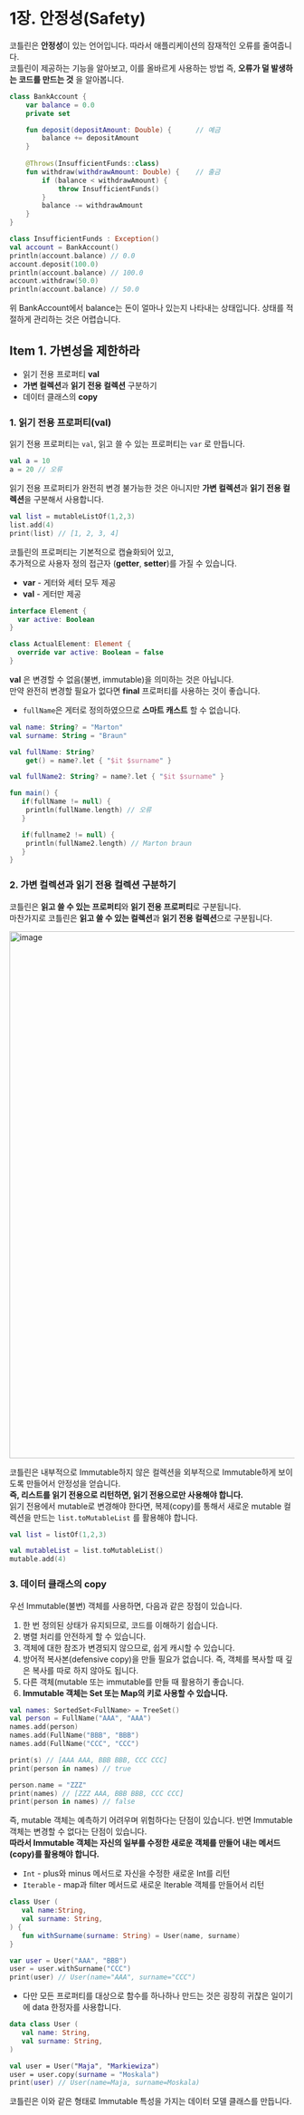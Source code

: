 # 1장. 안정성(Safety)
코틀린은 **안정성**이 있는 언어입니다. 따라서 애플리케이션의 잠재적인 오류를 줄여줍니다.  
코틀린이 제공하는 기능을 알아보고, 이를 올바르게 사용하는 방법 즉, **오류가 덜 발생하는 코드를 만드는 것** 을 알아봅니다.

``` kotlin
class BankAccount {
	var balance = 0.0
	private set

	fun deposit(depositAmount: Double) {      // 예금
		balance += depositAmount
	}
	
	@Throws(InsufficientFunds::class)
	fun withdraw(withdrawAmount: Double) {    // 출금
		if (balance < withdrawAmount) {
			throw InsufficientFunds()
		}
		balance -= withdrawAmount
	}
}

class InsufficientFunds : Exception()
val account = BankAccount()
println(account.balance) // 0.0
account.deposit(100.0)
println(account.balance) // 100.0
account.withdraw(50.0)
println(account.balance) // 50.0
```
위 BankAccount에서 balance는 돈이 얼마나 있는지 나타내는 상태입니다. 상태를 적절하게 관리하는 것은 어렵습니다.

## Item 1. 가변성을 제한하라
- 읽기 전용 프로퍼티 **val**
- **가변 컬렉션**과 **읽기 전용 컬렉션** 구분하기
- 데이터 클래스의 **copy**

### 1. 읽기 전용 프로퍼티(val)
읽기 전용 프로퍼티는 `val`, 읽고 쓸 수 있는 프로퍼티는 `var` 로 만듭니다.
``` kotlin
val a = 10
a = 20 // 오류
```

읽기 전용 프로퍼티가 완전히 변경 불가능한 것은 아니지만 **가변 컬렉션**과 **읽기 전용 컬렉션**을 구분해서 사용합니다.

``` kotlin
val list = mutableListOf(1,2,3)
list.add(4)
print(list) // [1, 2, 3, 4]
```


코틀린의 프로퍼티는 기본적으로 캡슐화되어 있고,  
추가적으로 사용자 정의 접근자 (**getter**, **setter**)를 가질 수 있습니다.  
- **var** - 게터와 세터 모두 제공
- **val** - 게터만 제공

```kotlin
interface Element {
  var active: Boolean
}

class ActualElement: Element {
  override var active: Boolean = false
}
```

**val** 은 변경할 수 없음(불변, immutable)을 의미하는 것은 아닙니다.  
만약 완전히 변경할 필요가 없다면 **final** 프로퍼티를 사용하는 것이 좋습니다.  
- `fullName`은 게터로 정의하였으므로 **스마트 캐스트** 할 수 없습니다.
``` kotlin
val name: String? = "Marton"
val surname: String = "Braun"

val fullName: String?
    get() = name?.let { "$it $surname" }

val fullName2: String? = name?.let { "$it $surname" }

fun main() {
   if(fullName != null) {
	println(fullName.length) // 오류
   }

   if(fullname2 != null) {
	println(fullName2.length) // Marton braun
   }
}
```

### 2. 가변 컬렉션과 읽기 전용 컬렉션 구분하기
코틀린은 **읽고 쓸 수 있는 프로퍼티**와 **읽기 전용 프로퍼티**로 구분됩니다.   
마찬가지로 코틀린은 **읽고 쓸 수 있는 컬렉션**과 **읽기 전용 컬렉션**으로 구분됩니다.  

<img width="930" alt="image" src="https://github.com/kimdoha/TIL/assets/62235737/26bc4191-116d-4819-a0fe-4ca8ade94fa5">

코틀린은 내부적으로 Immutable하지 않은 컬렉션을 외부적으로 Immutable하게 보이도록 만들어서 안정성을 얻습니다.   
**즉, 리스트를 읽기 전용으로 리턴하면, 읽기 전용으로만 사용해야 합니다.**  
읽기 전용에서 mutable로 변경해야 한다면, 복제(copy)를 통해서 새로운 mutable 컬렉션을 만드는 `list.toMutableList` 를 활용해야 합니다.  
``` kotlin
val list = listOf(1,2,3)

val mutableList = list.toMutableList()
mutable.add(4)
```


### 3. 데이터 클래스의 copy 
우선 Immutable(불변) 객체를 사용하면, 다음과 같은 장점이 있습니다.  
1. 한 번 정의된 상태가 유지되므로, 코드를 이해하기 쉽습니다.  
2. 병렬 처리를 안전하게 할 수 있습니다.  
3. 객체에 대한 참조가 변경되지 않으므로, 쉽게 캐시할 수 있습니다.  
4. 방어적 복사본(defensive copy)을 만들 필요가 없습니다. 즉, 객체를 복사할 때 깊은 복사를 따로 하지 않아도 됩니다.
5. 다른 객체(mutable 또는 immutable를 만들 때 활용하기 좋습니다.
6. **Immutable 객체는 Set 또는 Map의 키로 사용할 수 있습니다.**


``` kotlin
val names: SortedSet<FullName> = TreeSet()
val person = FullName("AAA", "AAA")
names.add(person)
names.add(FullName("BBB", "BBB")
names.add(FullName("CCC", "CCC")

print(s) // [AAA AAA, BBB BBB, CCC CCC]
print(person in names) // true

person.name = "ZZZ"
print(names) // [ZZZ AAA, BBB BBB, CCC CCC]
print(person in names) // false
```
즉, mutable 객체는 예측하기 어려우며 위험하다는 단점이 있습니다. 반면 Immutable 객체는 변경할 수 없다는 단점이 있습니다.  
**따라서 Immutable 객체는 자신의 일부를 수정한 새로운 객체를 만들어 내는 메서드(copy)를 활용해야 합니다.**
- `Int` - plus와 minus 메서드로 자신을 수정한 새로운 Int를 리턴
- `Iterable` - map과 filter 메서드로 새로운 Iterable 객체를 만들어서 리턴  


``` kotlin
class User (
   val name:String,
   val surname: String,
) {
   fun withSurname(surname: String) = User(name, surname)
}

var user = User("AAA", "BBB")
user = user.withSurname("CCC")
print(user) // User(name="AAA", surname="CCC")
```

- 다만 모든 프로퍼티를 대상으로 함수를 하나하나 만드는 것은 굉장히 귀찮은 일이기에 data 한정자를 사용합니다.
``` kotlin
data class User (
   val name: String,
   val surname: String,
)

val user = User("Maja", "Markiewiza")
user = user.copy(surname = "Moskala")
print(user) // User(name=Maja, surname=Moskala)
```

코틀린은 이와 같은 형태로 Immutable 특성을 가지는 데이터 모델 클래스를 만듭니다.  
